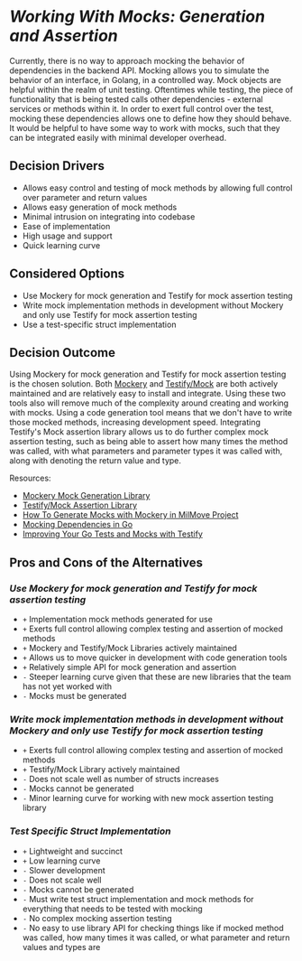 # *Working With Mocks: Generation and Assertion*

Currently, there is no way to approach mocking the behavior of dependencies in the backend API. Mocking allows you to simulate the behavior of an interface, in Golang, in a controlled way. Mock objects are helpful within the realm of unit testing. Oftentimes while testing, the piece of functionality that is being tested calls other dependencies - external services or methods within it. In order to exert full control over the test, mocking these dependencies allows one to define how they should behave. It would be helpful to have some way to work with mocks, such that they can be integrated easily with minimal developer overhead.

## Decision Drivers

* Allows easy control and testing of mock methods by allowing full control over parameter and return values
* Allows easy generation of mock methods
* Minimal intrusion on integrating into codebase
* Ease of implementation
* High usage and support
* Quick learning curve

## Considered Options

* Use Mockery for mock generation and Testify for mock assertion testing
* Write mock implementation methods in development without Mockery and only use Testify for mock assertion testing
* Use a test-specific struct implementation

## Decision Outcome

Using Mockery for mock generation and Testify for mock assertion testing is the chosen solution. Both [Mockery](https://github.com/vektra/mockery) and [Testify/Mock](https://godoc.org/github.com/stretchr/testify) are both actively maintained and are relatively easy to install and integrate. Using these two tools also will remove much of the complexity around creating and working with mocks. Using a code generation tool means that we don't have to write those mocked methods, increasing development speed. Integrating Testify's Mock assertion library allows us to do further complex mock assertion testing, such as being able to assert how many times the method was called, with what parameters and parameter types it was called with, along with denoting the return value and type.

Resources:

* [Mockery Mock Generation Library](https://github.com/vektra/mockery)
* [Testify/Mock Assertion Library](https://godoc.org/github.com/stretchr/testify)
* [How To Generate Mocks with Mockery in MilMove Project](https://github.com/transcom/mymove/docs/how-to/generate-mocks-with-mockery.md)
* [Mocking Dependencies in Go](https://medium.com/agrea-technogies/mocking-dependencies-in-go-bb9739fef008)
* [Improving Your Go Tests and Mocks with Testify](https://tutorialedge.net/golang/improving-your-tests-with-testify-go/)

## Pros and Cons of the Alternatives

### *Use Mockery for mock generation and Testify for mock assertion testing*

* `+` Implementation mock methods generated for use
* `+` Exerts full control allowing complex testing and assertion of mocked methods
* `+` Mockery and Testify/Mock Libraries actively maintained
* `+` Allows us to move quicker in development with code generation tools
* `+` Relatively simple API for mock generation and assertion
* `-` Steeper learning curve given that these are new libraries that the team has not yet worked with
* `-` Mocks must be generated

### *Write mock implementation methods in development without Mockery and only use Testify for mock assertion testing*

* `+` Exerts full control allowing complex testing and assertion of mocked methods
* `+` Testify/Mock Library actively maintained
* `-` Does not scale well as number of structs increases
* `-` Mocks cannot be generated
* `-` Minor learning curve for working with new mock assertion testing library

### *Test Specific Struct Implementation*

* `+` Lightweight and succinct
* `+` Low learning curve
* `-` Slower development
* `-` Does not scale well
* `-` Mocks cannot be generated
* `-` Must write test struct implementation and mock methods for everything that needs to be tested with mocking
* `-` No complex mocking assertion testing
* `-` No easy to use library API for checking things like if mocked method was called, how many times it was called, or what parameter and return values and types are